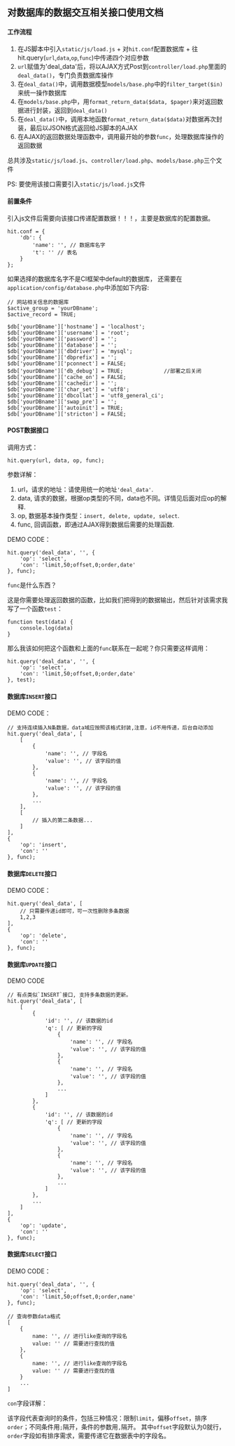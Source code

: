## 对数据库的数据交互相关接口使用文档

#### 工作流程

1. 在JS脚本中引入`static/js/load.js` + 对`hit.conf`配置数据库 + 往hit.query(`url`,`data`,`op`,`func`)中传递四个对应参数
2. `url`赋值为'deal_data'后，将以AJAX方式Post到`controller/load.php`里面的`deal_data()`，专门负责数据库操作
3. 在`deal_data()`中，调用数据模型`models/base.php`中的`filter_target($in)`来统一操作数据库
4. 在`models/base.php`中，用`format_return_data($data, $pager)`来对返回数据进行封装，返回到`deal_data()`
5. 在`deal_data()`中，调用本地函数`format_return_data($data)`对数据再次封装，最后以JSON格式返回给JS脚本的AJAX
6. 在AJAX的返回数据处理函数中，调用最开始的参数`func`，处理数据库操作的返回数据

总共涉及`static/js/load.js`、`controller/load.php`、`models/base.php`三个文件

PS: 要使用该接口需要引入`static/js/load.js`文件

#### 前置条件

引入js文件后需要向该接口传递配置数据！！！，主要是数据库的配置数据。

	hit.conf = {
		'db': {
			'name': '', // 数据库名字
			't': '' // 表名
		}
	};
	
如果选择的数据库名字不是CI框架中default的数据库， 还需要在`application/config/database.php`中添加如下内容:

	// 网站相关信息的数据库
	$active_group = 'yourDBname';
	$active_record = TRUE;

	$db['yourDBname']['hostname'] = 'localhost';
	$db['yourDBname']['username'] = 'root';
	$db['yourDBname']['password'] = '';
	$db['yourDBname']['database'] = '';
	$db['yourDBname']['dbdriver'] = 'mysql';
	$db['yourDBname']['dbprefix'] = '';
	$db['yourDBname']['pconnect'] = FALSE;
	$db['yourDBname']['db_debug'] = TRUE;             //部署之后关闭
	$db['yourDBname']['cache_on'] = FALSE;
	$db['yourDBname']['cachedir'] = '';
	$db['yourDBname']['char_set'] = 'utf8';
	$db['yourDBname']['dbcollat'] = 'utf8_general_ci';
	$db['yourDBname']['swap_pre'] = '';
	$db['yourDBname']['autoinit'] = TRUE;
	$db['yourDBname']['stricton'] = FALSE;


#### POST数据接口

调用方式：

	hit.query(url, data, op, func);
  
参数详解：

1. url，请求的地址：请使用统一的地址`'deal_data'`.
2. data, 请求的数据，根据op类型的不同，data也不同。详情见后面对应op的解释.
3. op, 数据基本操作类型：`insert, delete, update, select`.
4. func, 回调函数，即通过AJAX得到数据后需要的处理函数.

DEMO CODE：

	hit.query('deal_data', '', {
		'op': 'select',
		'con': 'limit,50;offset,0;order,date'
	}, func); 
	
`func`是什么东西？

这是你需要处理返回数据的函数，比如我们把得到的数据输出，然后针对该需求我写了一个函数`test`：

	function test(data) {
		console.log(data)
	}

那么我该如何把这个函数和上面的`func`联系在一起呢？你只需要这样调用：

	hit.query('deal_data', '', {
		'op': 'select',
		'con': 'limit,50;offset,0;order,date'
	}, test); 
	
#### 数据库`INSERT`接口

DEMO CODE：

	// 支持连续插入N条数据，data域应按照该格式封装,注意，id不用传递，后台自动添加
	hit.query('deal_data', [
		[
			{
				'name': '', // 字段名
				'value': '', // 该字段的值
			},
			{
				'name': '', // 字段名
				'value': '', // 该字段的值
			},
			...
		],
		[
			// 插入的第二条数据...
		]
	], 
	{
		'op': 'insert',
		'con': ''
	}, func);
	
#### 数据库`DELETE`接口

DEMO CODE：

	hit.query('deal_data', [
		// 只需要传递id即可，可一次性删除多条数据
		1,2,3
	],
	{
		'op': 'delete',
		'con': ''
	}, func);
	
#### 数据库`UPDATE`接口

DEMO CODE

	// 有点类似`INSERT`接口, 支持多条数据的更新。
	hit.query('deal_data', [
		[
			{
				'id': '', // 该数据的id
				'q': [ // 更新的字段
					{ 
						'name': '', // 字段名
						'value': '', // 该字段的值
					},
					{ 
						'name': '', // 字段名
						'value': '', // 该字段的值
					},
					...
				]
			},
			{
				'id': '', // 该数据的id
				'q': [ // 更新的字段
					{ 
						'name': '', // 字段名
						'value': '', // 该字段的值
					},
					{ 
						'name': '', // 字段名
						'value': '', // 该字段的值
					},
					...
				]
			},
			...
		]
	], 
	{
		'op': 'update',
		'con': ''
	}, func);
	
#### 数据库`SELECT`接口

DEMO CODE：

	hit.query('deal_data', '', {
		'op': 'select',
		'con': 'limit,50;offset,0;order,name'
	}, func);
	
	// 查询参数data格式
	[
		{
			name: '', // 进行like查询的字段名
			value: '' // 需要进行查找的值
		},
		{
			name: '', // 进行like查询的字段名
			value: '' // 需要进行查找的值
		}
		...
	]
	
`con`字段详解：

该字段代表查询时的条件，包括三种情况：限制`limit`，偏移`offset`，排序`order`；不同条件用`;`隔开，条件的参数用`,`隔开。
其中`offset`字段默认为0就行，`order`字段如有排序需求，需要传递它在数据表中的字段名。
